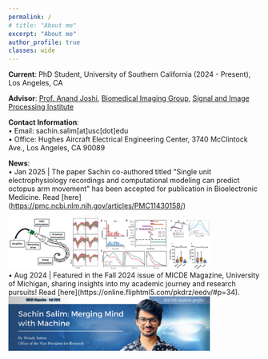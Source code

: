 ```yaml
---
permalink: /
# title: "About me"
excerpt: "About me"
author_profile: true
classes: wide
---
```


**Current**: PhD Student, University of Southern California (2024 - Present), Los Angeles, CA

**Advisor**: [Prof. Anand Joshi](https://viterbi.usc.edu/directory/faculty/Joshi/Anand), [Biomedical Imaging Group](https://neuroimage.usc.edu/neuro/home), [Signal and Image Processing Institute](https://minghsiehece.usc.edu/groups-and-institutes/sipi/)

**Contact Information**:  
&bull; Email: sachin.salim\[at\]usc\[dot\]edu  
&bull; Office: Hughes Aircraft Electrical Engineering Center, 3740 McClintock Ave., Los Angeles, CA 90089

**News**:   
&bull; Jan 2025 | The paper Sachin co-authored titled "Single unit electrophysiology recordings and computational modeling can predict octopus arm movement" has been accepted for publication in Bioelectronic Medicine. Read [here] (https://pmc.ncbi.nlm.nih.gov/articles/PMC11430158/)
<div style="padding-right: 20%;">
    <a href="https://pmc.ncbi.nlm.nih.gov/articles/PMC11430158/" target="_blank">
        <img src="/images/news-2.jpg" alt="News article">
    </a>
</div>
&bull; Aug 2024 | Featured in the Fall 2024 issue of MICDE Magazine, University of Michigan, sharing insights into my academic journey and research pursuits! Read [here](https://online.fliphtml5.com/pkdrz/eedv/#p=34).
<div style="padding-right: 20%;">
    <a href="https://online.fliphtml5.com/pkdrz/eedv/#p=34" target="_blank">
        <img src="/images/news-1.png" alt="News article">
    </a>
</div>